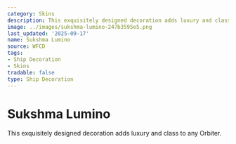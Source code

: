 ```yaml
---
category: Skins
description: This exquisitely designed decoration adds luxury and class to any Orbiter.
image: ../images/sukshma-lumino-247b3595e5.png
last_updated: '2025-09-17'
name: Sukshma Lumino
source: WFCD
tags:
- Ship Decoration
- Skins
tradable: false
type: Ship Decoration
---
```


# Sukshma Lumino

This exquisitely designed decoration adds luxury and class to any Orbiter.

